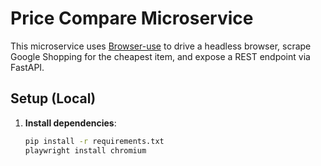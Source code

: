# Price Compare Microservice

This microservice uses [Browser-use](https://github.com/browser-use/browser-use) to drive a headless browser, scrape Google Shopping for the cheapest item, and expose a REST endpoint via FastAPI.

## Setup (Local)

1. **Install dependencies**:
   ```bash
   pip install -r requirements.txt
   playwright install chromium
   ```
